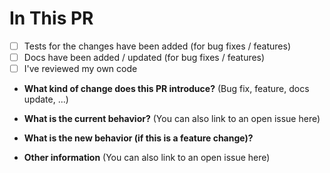 # In This PR
- [ ] Tests for the changes have been added (for bug fixes / features)
- [ ] Docs have been added / updated (for bug fixes / features)
- [ ] I've reviewed my own code

* **What kind of change does this PR introduce?** (Bug fix, feature, docs update, ...)



* **What is the current behavior?** (You can also link to an open issue here)



* **What is the new behavior (if this is a feature change)?**




* **Other information** (You can also link to an open issue here)


